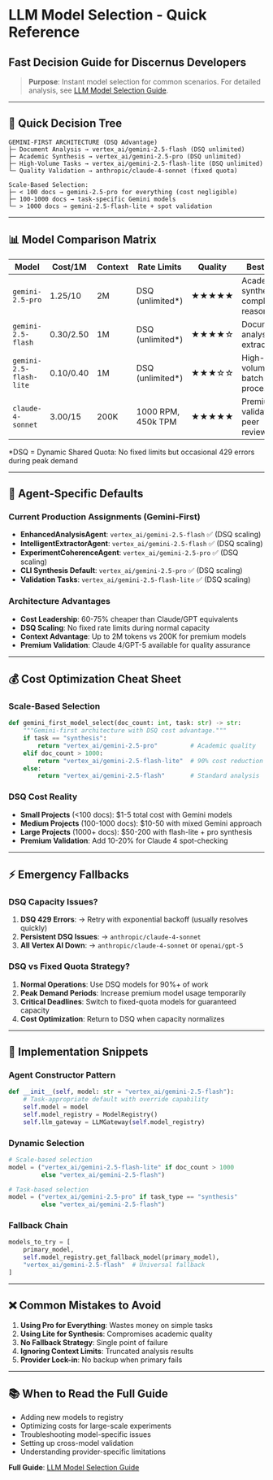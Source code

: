 # LLM Model Selection - Quick Reference
## Fast Decision Guide for Discernus Developers

> **Purpose**: Instant model selection for common scenarios. For detailed analysis, see [LLM Model Selection Guide](./LLM_MODEL_SELECTION_GUIDE.md).

---

## 🚀 Quick Decision Tree

```
GEMINI-FIRST ARCHITECTURE (DSQ Advantage)
├─ Document Analysis → vertex_ai/gemini-2.5-flash (DSQ unlimited)
├─ Academic Synthesis → vertex_ai/gemini-2.5-pro (DSQ unlimited)
├─ High-Volume Tasks → vertex_ai/gemini-2.5-flash-lite (DSQ unlimited)
└─ Quality Validation → anthropic/claude-4-sonnet (fixed quota)

Scale-Based Selection:
├─ < 100 docs → gemini-2.5-pro for everything (cost negligible)
├─ 100-1000 docs → task-specific Gemini models
└─ > 1000 docs → gemini-2.5-flash-lite + spot validation
```

---

## 📊 Model Comparison Matrix

| Model | Cost/1M | Context | Rate Limits | Quality | Best For |
|-------|---------|---------|-------------|---------|----------|
| `gemini-2.5-pro` | $1.25/$10 | 2M | DSQ (unlimited*) | ★★★★★ | Academic synthesis, complex reasoning |
| `gemini-2.5-flash` | $0.30/$2.50 | 1M | DSQ (unlimited*) | ★★★★☆ | Document analysis, extraction |
| `gemini-2.5-flash-lite` | $0.10/$0.40 | 1M | DSQ (unlimited*) | ★★★☆☆ | High-volume batch processing |
| `claude-4-sonnet` | $3.00/$15 | 200K | 1000 RPM, 450k TPM | ★★★★★ | Premium validation, peer review |

*DSQ = Dynamic Shared Quota: No fixed limits but occasional 429 errors during peak demand

---

## 🎯 Agent-Specific Defaults

### Current Production Assignments (Gemini-First)
- **EnhancedAnalysisAgent**: `vertex_ai/gemini-2.5-flash` ✅ (DSQ scaling)
- **IntelligentExtractorAgent**: `vertex_ai/gemini-2.5-flash` ✅ (DSQ scaling)
- **ExperimentCoherenceAgent**: `vertex_ai/gemini-2.5-pro` ✅ (DSQ scaling)
- **CLI Synthesis Default**: `vertex_ai/gemini-2.5-pro` ✅ (DSQ scaling)
- **Validation Tasks**: `vertex_ai/gemini-2.5-flash-lite` ✅ (DSQ scaling)

### Architecture Advantages
- **Cost Leadership**: 60-75% cheaper than Claude/GPT equivalents
- **DSQ Scaling**: No fixed rate limits during normal capacity
- **Context Advantage**: Up to 2M tokens vs 200K for premium models
- **Premium Validation**: Claude 4/GPT-5 available for quality assurance

---

## 💰 Cost Optimization Cheat Sheet

### Scale-Based Selection
```python
def gemini_first_model_select(doc_count: int, task: str) -> str:
    """Gemini-first architecture with DSQ cost advantage."""
    if task == "synthesis":
        return "vertex_ai/gemini-2.5-pro"         # Academic quality
    elif doc_count > 1000:
        return "vertex_ai/gemini-2.5-flash-lite"  # 90% cost reduction  
    else:
        return "vertex_ai/gemini-2.5-flash"       # Standard analysis
```

### DSQ Cost Reality
- **Small Projects** (<100 docs): $1-5 total cost with Gemini models
- **Medium Projects** (100-1000 docs): $10-50 with mixed Gemini approach
- **Large Projects** (1000+ docs): $50-200 with flash-lite + pro synthesis
- **Premium Validation**: Add 10-20% for Claude 4 spot-checking

---

## ⚡ Emergency Fallbacks

### DSQ Capacity Issues?
1. **DSQ 429 Errors**: → Retry with exponential backoff (usually resolves quickly)
2. **Persistent DSQ Issues**: → `anthropic/claude-4-sonnet`
3. **All Vertex AI Down**: → `anthropic/claude-4-sonnet` or `openai/gpt-5`

### DSQ vs Fixed Quota Strategy?
1. **Normal Operations**: Use DSQ models for 90%+ of work
2. **Peak Demand Periods**: Increase premium model usage temporarily
3. **Critical Deadlines**: Switch to fixed-quota models for guaranteed capacity
4. **Cost Optimization**: Return to DSQ when capacity normalizes

---

## 🔧 Implementation Snippets

### Agent Constructor Pattern
```python
def __init__(self, model: str = "vertex_ai/gemini-2.5-flash"):
    # Task-appropriate default with override capability
    self.model = model
    self.model_registry = ModelRegistry()
    self.llm_gateway = LLMGateway(self.model_registry)
```

### Dynamic Selection
```python
# Scale-based selection
model = ("vertex_ai/gemini-2.5-flash-lite" if doc_count > 1000 
         else "vertex_ai/gemini-2.5-flash")

# Task-based selection  
model = ("vertex_ai/gemini-2.5-pro" if task_type == "synthesis"
         else "vertex_ai/gemini-2.5-flash")
```

### Fallback Chain
```python
models_to_try = [
    primary_model,
    self.model_registry.get_fallback_model(primary_model),
    "vertex_ai/gemini-2.5-flash"  # Universal fallback
]
```

---

## ❌ Common Mistakes to Avoid

1. **Using Pro for Everything**: Wastes money on simple tasks
2. **Using Lite for Synthesis**: Compromises academic quality
3. **No Fallback Strategy**: Single point of failure
4. **Ignoring Context Limits**: Truncated analysis results
5. **Provider Lock-in**: No backup when primary fails

---

## 📚 When to Read the Full Guide

- Adding new models to registry
- Optimizing costs for large-scale experiments  
- Troubleshooting model-specific issues
- Setting up cross-model validation
- Understanding provider-specific limitations

**Full Guide**: [LLM Model Selection Guide](./LLM_MODEL_SELECTION_GUIDE.md)
